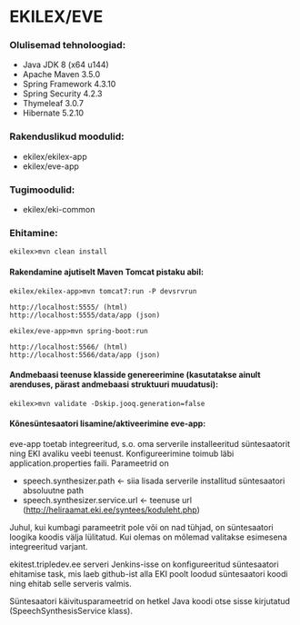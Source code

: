 # EKILEX/EVE

### Olulisemad tehnoloogiad:

- Java JDK 8 (x64 u144) 
- Apache Maven 3.5.0
- Spring Framework 4.3.10
- Spring Security 4.2.3
- Thymeleaf 3.0.7
- Hibernate 5.2.10

### Rakenduslikud moodulid:

- ekilex/ekilex-app
- ekilex/eve-app

### Tugimoodulid:

- ekilex/eki-common

### Ehitamine:

    ekilex>mvn clean install

#### Rakendamine ajutiselt Maven Tomcat pistaku abil:

    ekilex/ekilex-app>mvn tomcat7:run -P devsrvrun

    http://localhost:5555/ (html)
    http://localhost:5555/data/app (json)

    ekilex/eve-app>mvn spring-boot:run

    http://localhost:5566/ (html)
    http://localhost:5566/data/app (json)

#### Andmebaasi teenuse klasside genereerimine (kasutatakse ainult arenduses, pärast andmebaasi struktuuri muudatusi):

    ekilex>mvn validate -Dskip.jooq.generation=false

#### Kõnesüntesaatori lisamine/aktiveerimine eve-app:

eve-app toetab integreeritud, s.o. oma serverile installeeritud süntesaatorit ning EKI avaliku veebi teenust.
Konfigureerimine toimub läbi application.properties faili. Parameetrid on

- speech.synthesizer.path <- siia lisada serverile installitud süntesaatori absoluutne path
- speech.synthesizer.service.url <- teenuse url (http://heliraamat.eki.ee/syntees/koduleht.php)

Juhul, kui kumbagi parameetrit pole või on nad tühjad, on süntesaatori loogika koodis välja lülitatud. Kui olemas on mõlemad
valitakse esimesena integreeritud varjant.

ekitest.tripledev.ee serveri Jenkins-isse on konfigureeritud süntesaatori ehitamise task, mis laeb github-ist alla EKI poolt loodud süntesaatori koodi ning ehitab selle serveris valmis.

Süntesaatori käivitusparameetrid on hetkel Java koodi otse sisse kirjutatud (SpeechSynthesisService klass).
